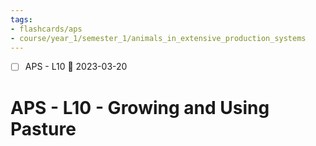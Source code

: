 ```yaml
---
tags:
- flashcards/aps
- course/year_1/semester_1/animals_in_extensive_production_systems
---
```


- [ ] APS - L10 📅 2023-03-20

# APS - L10 - Growing and Using Pasture

